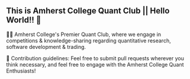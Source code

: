 ## This is Amherst College Quant Club || Hello World!! 👋

🙋‍♀️ Amherst College's Premier Quant Club, where we engage in competitions & knowledge-sharing regarding quantitative research, software development & trading.

🌈 Contribution guidelines: Feel free to submit pull requests wherever you think necessary, and feel free to engage with the Amherst College Quant Enthusiasts!

